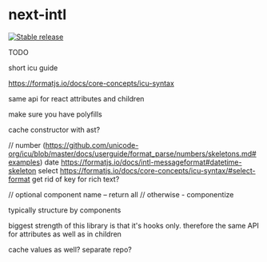 # next-intl

[![Stable release](https://img.shields.io/npm/v/next-intl.svg)](https://npm.im/next-intl)

TODO

short icu guide

https://formatjs.io/docs/core-concepts/icu-syntax

same api for react attributes and children

make sure you have polyfills

cache constructor with ast?

// number (https://github.com/unicode-org/icu/blob/master/docs/userguide/format_parse/numbers/skeletons.md#examples)
date https://formatjs.io/docs/intl-messageformat#datetime-skeleton
select https://formatjs.io/docs/core-concepts/icu-syntax/#select-format
get rid of key for rich text?

// optional component name – return all
// otherwise - componentize

typically structure by components

biggest strength of this library is that it's hooks only. therefore the same API for attributes as well as in children

cache values as well?
separate repo?